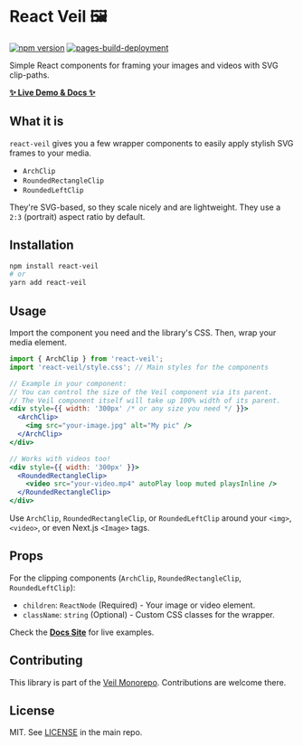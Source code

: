 # React Veil 🖼️

[![npm version](https://badge.fury.io/js/react-veil.svg)](https://badge.fury.io/js/react-veil)
[![pages-build-deployment](https://github.com/lafittemehdy/veil/actions/workflows/pages/pages-build-deployment/badge.svg?branch=main)](https://github.com/lafittemehdy/veil/actions/workflows/pages/pages-build-deployment)

Simple React components for framing your images and videos with SVG clip-paths.

**[✨ Live Demo & Docs ✨](https://lafittemehdy.github.io/veil/)**

## What it is

`react-veil` gives you a few wrapper components to easily apply stylish SVG frames to your media.

*   `ArchClip`
*   `RoundedRectangleClip`
*   `RoundedLeftClip`

They're SVG-based, so they scale nicely and are lightweight. They use a `2:3` (portrait) aspect ratio by default.

## Installation

```bash
npm install react-veil
# or
yarn add react-veil
```

## Usage

Import the component you need and the library's CSS. Then, wrap your media element.

```jsx
import { ArchClip } from 'react-veil';
import 'react-veil/style.css'; // Main styles for the components

// Example in your component:
// You can control the size of the Veil component via its parent.
// The Veil component itself will take up 100% width of its parent.
<div style={{ width: '300px' /* or any size you need */ }}>
  <ArchClip>
    <img src="your-image.jpg" alt="My pic" />
  </ArchClip>
</div>

// Works with videos too!
<div style={{ width: '300px' }}>
  <RoundedRectangleClip>
    <video src="your-video.mp4" autoPlay loop muted playsInline />
  </RoundedRectangleClip>
</div>
```
Use `ArchClip`, `RoundedRectangleClip`, or `RoundedLeftClip` around your `<img>`, `<video>`, or even Next.js `<Image>` tags.

## Props

For the clipping components (`ArchClip`, `RoundedRectangleClip`, `RoundedLeftClip`):

*   `children`: `ReactNode` (Required) - Your image or video element.
*   `className`: `string` (Optional) - Custom CSS classes for the wrapper.

Check the **[Docs Site](https://lafittemehdy.github.io/veil/)** for live examples.

## Contributing

This library is part of the [Veil Monorepo](https://github.com/lafittemehdy/veil). Contributions are welcome there.

## License

MIT. See [LICENSE](https://github.com/lafittemehdy/veil/blob/main/LICENSE) in the main repo.
